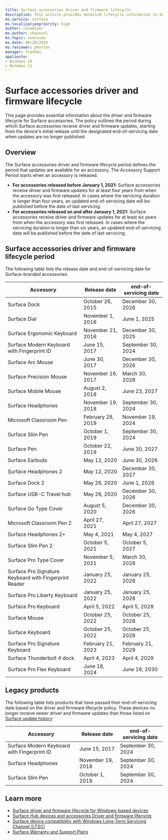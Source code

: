 ```yaml
---
title: Surface accessories driver and firmware lifecycle
description: This article provides detailed lifecycle information to help plan and manage deployment of Surface accessories. 
ms.service: surface
ms.localizationpriority: high
author: coveminer
ms.author: chauncel
ms.topic: overview
ms.date: 06/28/2024
ms.reviewer: phorton
manager: frankbu
appliesto:
- Windows 10
- Windows 11
---
```


# Surface accessories driver and firmware lifecycle

This page provides essential information about the driver and firmware lifecycle for Surface accessories. The policy outlines the period during which Surface accessories receive driver and firmware updates, starting from the device's initial release until the designated end-of-servicing date when updates are no longer published.

## Overview

The Surface accessories driver and firmware lifecycle period defines the period that updates are available for an accessory. The Accessory Support Period starts when an accessory is released.

- **For accessories released before January 1, 2021:** Surface accessories receive driver and firmware updates for at least four years from when the accessory was first released. In cases where the servicing duration is longer than four years, an updated end-of-servicing date will be published before the date of last servicing.
- **For accessories released on and after January 1, 2021:** Surface accessories receive driver and firmware updates for at least six years from when the accessory was first released. In cases where the servicing duration is longer than six years, an updated end-of-servicing date will be published before the date of last servicing.

## Surface accessories driver and firmware lifecycle period

The following table lists the release date and end-of-servicing date for Surface-branded accessories:

Accessory                                            | Release date        | end-of-servicing date
-----------------------------------------------------|---------------------|---------------------
Surface Dock                                         | October 26, 2015    | December 30, 2026
Surface Dial                                         | November 1, 2016    | June 1, 2025
Surface Ergonomic Keyboard                           | November 21, 2016   | December 30, 2025
Surface Modern Keyboard with Fingerprint ID          | June 15, 2017       | September 30, 2024
Surface Arc Mouse                                    | June 30, 2017       | December 30, 2026
Surface Precision Mouse                              | November 16, 2017   | March 30, 2028
Surface Mobile Mouse                                 | August 2, 2018      | June 23, 2027
Surface Headphones                                   | November 19, 2018   | September 30, 2024
Microsoft Classroom Pen                              | February 28, 2019   | November 19, 2024
Surface Slim Pen                                     | October 1, 2019     | September 30, 2024
Surface Pen                                          | October 22, 2019    | June 30, 2027
Surface Earbuds                                      | May 12, 2020        | June 30, 2026
Surface Headphones 2                                 | May 12, 2020        | December 30, 2027
Surface Dock 2                                       | May 26, 2020        | June 1, 2026
Surface USB-C Travel hub                             | May 26, 2020        | December 30, 2026
Surface Go Type Cover                                | August 5, 2020      | December 30, 2026
Microsoft Classroom Pen 2                            | April 27, 2021      | April 27, 2027
Surface Headphones 2+                                | May 4, 2021         | May 4, 2027
Surface Slim Pen 2                                   | October 5, 2021     | October 5, 2027
Surface Pro Type Cover                               | November 5, 2021    | March 30, 2028
Surface Pro Signature Keyboard with Fingerprint Reader| January 25, 2022   | January 25, 2028
Surface Pro Liberty Keyboard                         | January 25, 2022    | January 25, 2028
Surface Pro Keyboard                             | April 5, 2022       | April 5, 2028
Surface Mouse                                        | October 25, 2022    | October 25, 2028
Surface Keyboard                                     | October 25, 2022    | October 25, 2028
Surface Pro Signature Keyboard                       | February 21, 2023   | February 21, 2029
Surface Thunderbolt 4 dock                           | April 4, 2023       | April 4, 2029
Surface Pro Flex Keyboard                            | June 18, 2024       | June 18, 2030

## Legacy products

The following table lists products that have passed their end-of-servicing date based on the driver and firmware lifecycle policy. These devices no longer receive newer driver and firmware updates than those listed on [Surface update history](https://support.microsoft.com/surface/surface-update-history-6036fff5-edec-c8ec-9796-a5633aac9488)

Accessory                                            | Release date        | end-of-servicing date
-----------------------------------------------------|---------------------|---------------------
Surface Modern Keyboard with Fingerprint ID          | June 15, 2017       | September 30, 2024
Surface Headphones                                   | November 19, 2018   | September 30, 2024
Surface Slim Pen                                     | October 1, 2019     | September 30, 2024

## Learn more

- [Surface driver and firmware lifecycle for Windows-based devices](surface-driver-firmware-lifecycle-support.md)
- [Surface Hub devices and accessories Driver and firmware lifecycle](/surface-hub/surface-hub-driver-firmware-accessories-lifecycle)
- [Surface device compatibility with Windows Long-Term Servicing Channel (LTSC)](surface-device-compatibility-with-windows-ltsc.md)
- [Surface Warranty and Support Plans](https://www.microsoft.com/surface/business/warranty-protection-plans-and-support)

